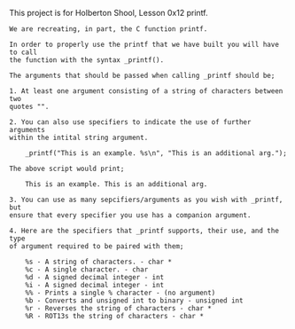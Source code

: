 This project is for Holberton Shool, Lesson 0x12 printf.

	We are recreating, in part, the C function printf.

	In order to properly use the printf that we have built you will have to call
	the function with the syntax _printf().

	The arguments that should be passed when calling _printf should be;

	1. At least one argument consisting of a string of characters between two
	quotes "".

	2. You can also use specifiers to indicate the use of further arguments
	within the intital string argument.

		_printf("This is an example. %s\n", "This is an additional arg.");

	The above script would print;

		This is an example. This is an additional arg.

	3. You can use as many sepcifiers/arguments as you wish with _printf, but
	ensure that every specifier you use has a companion argument.

	4. Here are the specifiers that _printf supports, their use, and the type
	of argument required to be paired with them;

		%s - A string of characters. - char *
		%c - A single character. - char
		%d - A signed decimal integer - int
		%i - A signed decimal integer - int
		%% - Prints a single % character - (no argument)
		%b - Converts and unsigned int to binary - unsigned int
		%r - Reverses the string of characters - char *
		%R - ROT13s the string of characters - char *
